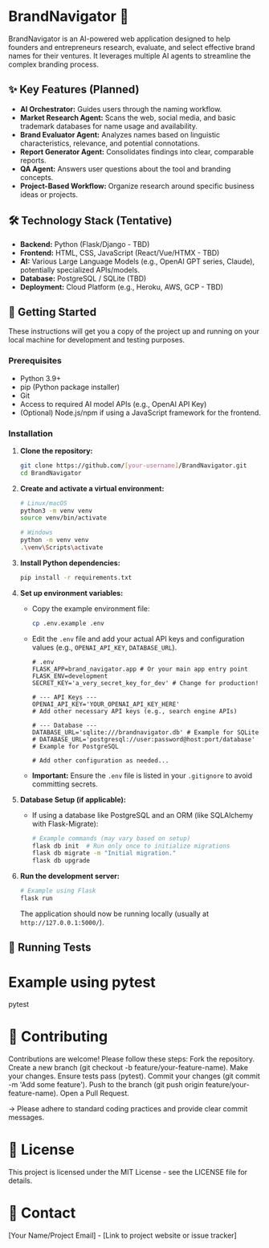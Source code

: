 # BrandNavigator 🚀

BrandNavigator is an AI-powered web application designed to help founders and entrepreneurs research, evaluate, and select effective brand names for their ventures. It leverages multiple AI agents to streamline the complex branding process.

## ✨ Key Features (Planned)

*   **AI Orchestrator:** Guides users through the naming workflow.
*   **Market Research Agent:** Scans the web, social media, and basic trademark databases for name usage and availability.
*   **Brand Evaluator Agent:** Analyzes names based on linguistic characteristics, relevance, and potential connotations.
*   **Report Generator Agent:** Consolidates findings into clear, comparable reports.
*   **QA Agent:** Answers user questions about the tool and branding concepts.
*   **Project-Based Workflow:** Organize research around specific business ideas or projects.

## 🛠️ Technology Stack (Tentative)

*   **Backend:** Python (Flask/Django - TBD)
*   **Frontend:** HTML, CSS, JavaScript (React/Vue/HTMX - TBD)
*   **AI:** Various Large Language Models (e.g., OpenAI GPT series, Claude), potentially specialized APIs/models.
*   **Database:** PostgreSQL / SQLite (TBD)
*   **Deployment:** Cloud Platform (e.g., Heroku, AWS, GCP - TBD)

## 🏁 Getting Started

These instructions will get you a copy of the project up and running on your local machine for development and testing purposes.

### Prerequisites

*   Python 3.9+
*   pip (Python package installer)
*   Git
*   Access to required AI model APIs (e.g., OpenAI API Key)
*   (Optional) Node.js/npm if using a JavaScript framework for the frontend.

### Installation

1.  **Clone the repository:**
    ```bash
    git clone https://github.com/[your-username]/BrandNavigator.git
    cd BrandNavigator
    ```

2.  **Create and activate a virtual environment:**
    ```bash
    # Linux/macOS
    python3 -m venv venv
    source venv/bin/activate

    # Windows
    python -m venv venv
    .\venv\Scripts\activate
    ```

3.  **Install Python dependencies:**
    ```bash
    pip install -r requirements.txt
    ```

4.  **Set up environment variables:**
    *   Copy the example environment file:
        ```bash
        cp .env.example .env
        ```
    *   Edit the `.env` file and add your actual API keys and configuration values (e.g., `OPENAI_API_KEY`, `DATABASE_URL`).
        ```dotenv
        # .env
        FLASK_APP=brand_navigator.app # Or your main app entry point
        FLASK_ENV=development
        SECRET_KEY='a_very_secret_key_for_dev' # Change for production!

        # --- API Keys ---
        OPENAI_API_KEY='YOUR_OPENAI_API_KEY_HERE'
        # Add other necessary API keys (e.g., search engine APIs)

        # --- Database ---
        DATABASE_URL='sqlite:///brandnavigator.db' # Example for SQLite
        # DATABASE_URL='postgresql://user:password@host:port/database' # Example for PostgreSQL

        # Add other configuration as needed...
        ```
    *   **Important:** Ensure the `.env` file is listed in your `.gitignore` to avoid committing secrets.

5.  **Database Setup (if applicable):**
    *   If using a database like PostgreSQL and an ORM (like SQLAlchemy with Flask-Migrate):
        ```bash
        # Example commands (may vary based on setup)
        flask db init  # Run only once to initialize migrations
        flask db migrate -m "Initial migration."
        flask db upgrade
        ```

6.  **Run the development server:**
    ```bash
    # Example using Flask
    flask run
    ```
    The application should now be running locally (usually at `http://127.0.0.1:5000/`).

## 🧪 Running Tests

# Example using pytest
pytest

# 🤝 Contributing

Contributions are welcome! Please follow these steps:
Fork the repository.
Create a new branch (git checkout -b feature/your-feature-name).
Make your changes.
Ensure tests pass (pytest).
Commit your changes (git commit -m 'Add some feature').
Push to the branch (git push origin feature/your-feature-name).
Open a Pull Request.

-> Please adhere to standard coding practices and provide clear commit messages.

# 📜 License
This project is licensed under the MIT License - see the LICENSE file for details.

# 📧 Contact
[Your Name/Project Email] - [Link to project website or issue tracker]
